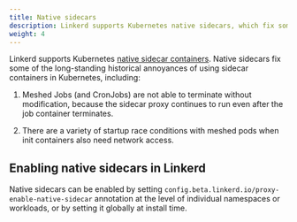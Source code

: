 ```yaml
---
title: Native sidecars
description: Linkerd supports Kubernetes native sidecars, which fix some of the long-standing annoyances of using sidecar containers in Kubernetes, especially around support for Jobs and race conditions around container startup.
weight: 4
---
```


Linkerd supports Kubernetes [native sidecar
containers](https://kubernetes.io/docs/concepts/workloads/pods/sidecar-containers/).
Native sidecars fix some of the long-standing historical annoyances of using
sidecar containers in Kubernetes, including:

1. Meshed Jobs (and CronJobs) are not able to terminate without modification,
because the sidecar proxy continues to run even after the job container
terminates.

2. There are a variety of startup race conditions with meshed pods when init
containers also need network access.

## Enabling native sidecars in Linkerd

Native sidecars can be enabled by setting
`config.beta.linkerd.io/proxy-enable-native-sidecar` annotation at the level of
individual namespaces or workloads, or by setting it globally at install time.
